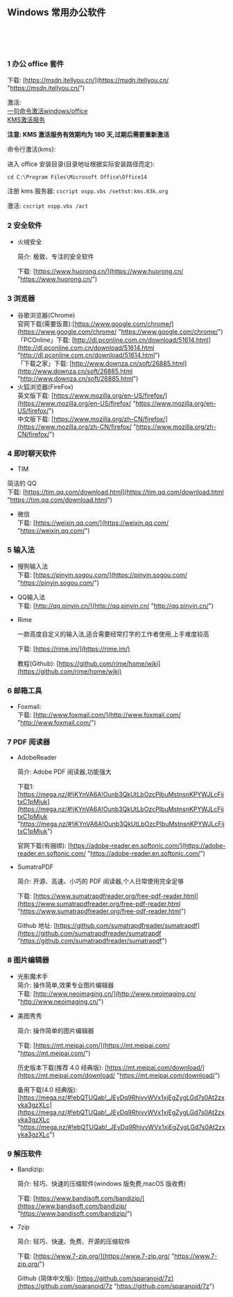 ## Windows 常用办公软件  


​    
​    
​    
### 1 办公 office 套件    

下载: [https://msdn.itellyou.cn/](https://msdn.itellyou.cn/ "https://msdn.itellyou.cn/")  

激活:   
[一句命令激活windows/office](https://03k.org/kms.html "https://03k.org/kms.html")  
[KMS激活服务](https://kms.library.hk/archives/kms.html "https://kms.library.hk/archives/kms.html")  

**注意: KMS 激活服务有效期均为 180 天,过期后需要重新激活**

命令行激活(kms):  

进入 office 安装目录(目录地址根据实际安装路径而定):  

  `cd C:\Program Files\Microsoft Office\Office14`    

注册 kms 服务器:  `cscript ospp.vbs /sethst:kms.03k.org`  

激活:  `cscript ospp.vbs /act`  



### 2 安全软件  

- 火绒安全  

  简介: 极致、专注的安全软件  

  下载: [https://www.huorong.cn/](https://www.huorong.cn/ "https://www.huorong.cn/")    



### 3 浏览器  

- 谷歌浏览器(Chrome)  
  官网下载(需要饭蔷):[https://www.google.com/chrome/](https://www.google.com/chrome/ "https://www.google.com/chrome/")  
  「PCOnline」下载: [http://dl.pconline.com.cn/download/51614.html](http://dl.pconline.com.cn/download/51614.html "http://dl.pconline.com.cn/download/51614.html")  
  「下载之家」下载: [http://www.downza.cn/soft/26885.html](http://www.downza.cn/soft/26885.html "http://www.downza.cn/soft/26885.html")  
- 火狐浏览器(FireFox)  
  英文版下载: [https://www.mozilla.org/en-US/firefox/](https://www.mozilla.org/en-US/firefox/ "https://www.mozilla.org/en-US/firefox/")  
  中文版下载: [https://www.mozilla.org/zh-CN/firefox/](https://www.mozilla.org/zh-CN/firefox/ "https://www.mozilla.org/zh-CN/firefox/")  



### 4 即时聊天软件  

-  TIM   

  简洁的 QQ  
  下载: [https://tim.qq.com/download.html](https://tim.qq.com/download.html "https://tim.qq.com/download.html")     

- 微信   
  下载: [https://weixin.qq.com/](https://weixin.qq.com/ "https://weixin.qq.com/")  



### 5 输入法  

- 搜狗输入法   
  下载: [https://pinyin.sogou.com/](https://pinyin.sogou.com/ "https://pinyin.sogou.com/")  

- QQ输入法  
  下载: [http://qq.pinyin.cn/](http://qq.pinyin.cn/ "http://qq.pinyin.cn/")  

- Rime  

  一款高度自定义的输入法,适合需要经常打字的工作者使用,上手难度较高  

  下载: [https://rime.im/](https://rime.im/)  

  教程(Github): [https://github.com/rime/home/wiki](https://github.com/rime/home/wiki)  



### 6 邮箱工具  

- Foxmail:  
  下载: [http://www.foxmail.com/](http://www.foxmail.com/ "http://www.foxmail.com/")  



### 7 PDF 阅读器  

- AdobeReader  

  简介: Adobe PDF 阅读器,功能强大  

  下载1: [https://mega.nz/#!jKYnVA6A!Ounb3QkUtLbOzcPIbuMstnsnKPYWJLcFijtxC1pMjuk](https://mega.nz/#!jKYnVA6A!Ounb3QkUtLbOzcPIbuMstnsnKPYWJLcFijtxC1pMjuk "https://mega.nz/#!jKYnVA6A!Ounb3QkUtLbOzcPIbuMstnsnKPYWJLcFijtxC1pMjuk")  

  官网下载(有捆绑): [https://adobe-reader.en.softonic.com/](https://adobe-reader.en.softonic.com/ "https://adobe-reader.en.softonic.com/")  

- SumatraPDF  

  简介: 开源、高速、小巧的 PDF 阅读器,个人日常使用完全足够  

  下载:   [https://www.sumatrapdfreader.org/free-pdf-reader.html](https://www.sumatrapdfreader.org/free-pdf-reader.html "https://www.sumatrapdfreader.org/free-pdf-reader.html")  

  Github 地址: [https://github.com/sumatrapdfreader/sumatrapdf](https://github.com/sumatrapdfreader/sumatrapdf "https://github.com/sumatrapdfreader/sumatrapdf")  

  

### 8 图片编辑器

- 光影魔术手  
  简介: 操作简单,效果专业图片编辑器  
  下载: [http://www.neoimaging.cn/](http://www.neoimaging.cn/ "http://www.neoimaging.cn/")  

- 美图秀秀  

  简介: 操作简单的图片编辑器  

  下载: [https://mt.meipai.com/](https://mt.meipai.com/ "https://mt.meipai.com/")  

  历史版本下载(推荐 4.0 经典版): [https://mt.meipai.com/download/](https://mt.meipai.com/download/ "https://mt.meipai.com/download/")  

  备用下载(4.0 经典版):  [https://mega.nz/#!ebQTUQab!_JEyDq9RhivvWVx1xjEgZygLGd7s0At2zxyka3gzXLc](https://mega.nz/#!ebQTUQab!_JEyDq9RhivvWVx1xjEgZygLGd7s0At2zxyka3gzXLc "https://mega.nz/#!ebQTUQab!_JEyDq9RhivvWVx1xjEgZygLGd7s0At2zxyka3gzXLc")  



### 9 解压软件  

- Bandizip:   

  简介: 轻巧、快速的压缩软件(windows 版免费,macOS 版收费)   

  下载:  [https://www.bandisoft.com/bandizip/](https://www.bandisoft.com/bandizip/ "https://www.bandisoft.com/bandizip/")   

- 7zip  

  简介: 轻巧、快速、免费、开源的压缩软件  

  下载: [https://www.7-zip.org/](https://www.7-zip.org/ "https://www.7-zip.org/")  

  Github (简体中文版): [https://github.com/sparanoid/7z](https://github.com/sparanoid/7z "https://github.com/sparanoid/7z")  

  